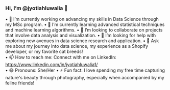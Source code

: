 ### Hi, I’m @jyotiahluwalia 👋

•	🔭 I’m currently working on advancing my skills in Data Science through my MSc program. 
•	🌱 I’m currently learning advanced statistical techniques and machine learning algorithms. 
•	👯 I’m looking to collaborate on projects that involve data analysis and visualization. 
•	🤔 I’m looking for help with exploring new avenues in data science research and application. 
•	💬 Ask me about my journey into data science, my experience as a Shopify developer, or my favorite cat breeds!  
•	📫 How to reach me: Connect with me on LinkedIn: https://www.linkedin.com/in/jyotiahluwalia1/   
•	😄 Pronouns: She/Her 
•	⚡ Fun fact: I love spending my free time capturing nature's beauty through photography, especially when accompanied by my feline friends! 
